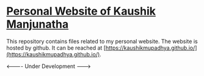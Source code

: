 # [Personal Website of Kaushik Manjunatha](https://kaushikmupadhya.github.io/)

This repository contains files related to my personal website. 
The website is hosted by github. It can be reached at [https://kaushikmupadhya.github.io/](https://kaushikmupadhya.github.io/).



<---- Under Development --->
